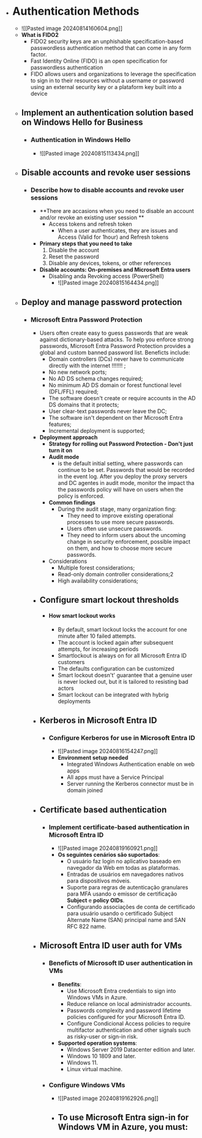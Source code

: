 - # Authentication Methods
	- ![[Pasted image 20240814160604.png]]
	- **What is FIDO2**
		- FIDO2 security keys are an unphishable specification-based passwordless authentication method that can come in any form factor.
		- Fast Identity Online (FIDO) is an open specification for passwordless authentication
		- FIDO allows users and organizations to leverage the specification to sign in to their resources without a username or password using an external security key or a plataform key built into a device
	- ## Implement an authentication solution based on Windows Hello for Business
		- ### Authentication in Windows Hello 
			- ![[Pasted image 20240815113434.png]]
	- ## Disable accounts and revoke user sessions
		- ### Describe how to disable accounts and revoke user sessions
			- **There are accasions when you need to disable an account and/or revoke an existing user session **
				- Access tokens and refresh token
					- When a user authenticates, they are issues and Access (Valid for 1hour) and Refresh tokens
			- **Primary steps that you need to take**
				1. Disable the account
				2. Reset the password
				3. Disable any devices, tokens, or other references
			- **Disable accounts: On-premises and Microsoft Entra users**
				- Disabling anda Revoking access (PowerShell)
					- ![[Pasted image 20240815164434.png]]
	- ## Deploy and manage password protection
		- ### Microsoft Entra Password Protection 
			- Users often create easy to guess passwords that are weak against dictionary-based attacks. To help you enforce strong passwords, Microsoft Entra Password Protection provides a global and custom banned password list. Beneficts include:
				- Domain controllers (DCs) never have to communicate directly with the internet !!!!!!! ;
				- No new network ports;
				- No AD DS schema changes required;
				- No minimum AD DS domain or forest functional level (DFL/FFL) required;
				- The software doesn't create or require accounts in the AD DS domains that it protects;
				- User clear-text passwords never leave the DC;
				- The software isn't dependent on ther Microsoft Entra features;
				- Incremental deployment is supported;
			- **Deployment approach**
				- **Strategy for rolling out Password Protection - Don't just turn it on**
				- **Audit mode**
					- is the default initial setting, where passwords can continue to be set. Passwords that would be recorded in the event log. After you deploy the proxy servers and DC agentes in audit mode, monitor the impact tha the passwords policy will have on users when the policy is enforced.
				- **Common findings**
					- During the audit stage, many organization fing:
						- They need to improve existing operational processes to use more secure passwords.
						- Users often use unsecure passwords.
						- They need to inform users about the uncoming change in security enforcement, possible impact on them, and how to choose more secure passwords.
				- Considerations
					- Multiple forest considerations;
					- Read-only domain controller considerations;2
					- High availability considerations;
			- ## Configure smart lockout thresholds
				- #### How smart lockout works
					- By default, smart lockout locks the account for one minute after 10 failed attempts.
					- The account is locked again after subsequent attempts, for increasing periods
					- Smartlockout is always on for all Microsoft Entra ID customers
					- The defaults configuration can be customized
					- Smart lockout doesn't' guarantee that a genuine user is never locked out, but it is tailored to resisting bad actors
					- Smart lockout can be integrated with hybrig deployments
			- ## Kerberos in Microsoft Entra ID
				- ### Configure Kerberos for use in Microsoft Entra ID
					- ![[Pasted image 20240816154247.png]]
					- **Environment setup needed**
						- Integrated Windows  Authentication enable on web apps
						- All apps must have a Service Principal
						- Server running the Kerberos connector must be in domain joined
			- ## Certificate based authentication
				- ### Implement certificate-based authentication in Microsoft Entra ID
					- ![[Pasted image 20240819160921.png]]
					- **Os seguintes cenários são suportados**:
						- O usuário faz login no aplicativo baseado em navegador da Web em todas as plataformas.
						- Entradas de usuários em navegadores nativos para dispositivos móveis.
						- Suporte para regras de autenticação granulares para MFA usando o emissor de certificação **Subject** e **policy OIDs**.
						- Configurando associações de conta de certificado para usuário usando o certificado Subject Alternate Name (SAN) principal name and SAN RFC 822 name.
			- ## Microsoft Entra ID user auth for VMs
				- ### Beneficts of Microsoft ID user authentication in VMs
					- **Benefits**:
						- Use Microsoft Entra credentials to sign into Windows VMs in Azure.
						- Reduce reliance on local administrador accounts.
						- Passwords complexity and password lifetime policies configured for your Microsoft Entra ID.
						- Configure Condicional Access policies to require multifactor authentication and other signals such as risky-user or sign-in risk.
					- **Supported operation systems**:
						- Windows Server 2019 Datacenter edition and later.
						- Windows 10 1809 and later.
						- Windows 11.
						- Linux virtual machine.
				- ### Configure Windows VMs 
					- ![[Pasted image 20240819162926.png]]
					- To use Microsoft Entra sign-in for Windows VM in Azure, you must:
						- 